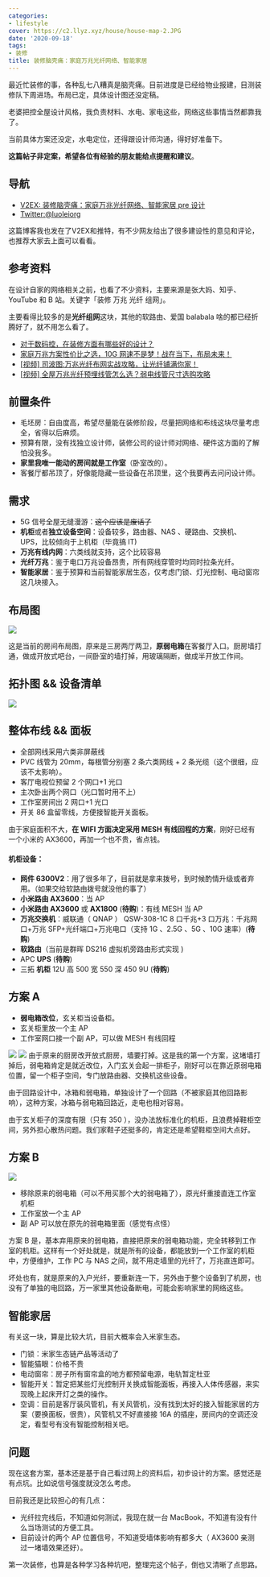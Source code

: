 ```yaml
---
categories:
- lifestyle
cover: https://c2.llyz.xyz/house/house-map-2.JPG
date: '2020-09-18'
tags:
- 装修
title: 装修脑壳痛：家庭万兆光纤网络、智能家居
---
```


最近忙装修的事，各种乱七八糟真是脑壳痛。目前进度是已经给物业报建，目测装修队下周进场。布局已定，具体设计图还没定稿。

老婆把控全屋设计风格，我负责材料、水电、家电这些，网络这些事情当然都靠我了。

当前具体方案还没定，水电定位，还得跟设计师沟通，得好好准备下。

**这篇帖子非定案，希望各位有经验的朋友能给点提醒和建议**。

## **导航**

- [V2EX: 装修脑壳痛：家庭万兆光纤网络、智能家居 pre 设计](https://v2ex.com/t/708146)
- [Twitter:@luoleiorg](https://twitter.com/luoleiorg/status/1306751532675657728)

这篇博客我也发在了V2EX和推特，有不少网友给出了很多建设性的意见和评论，也推荐大家去上面可以看看。

## **参考资料**

在设计自家的网络相关之前，也看了不少资料，主要来源是张大妈、知乎、YouTube 和 B 站。关键字「装修 万兆 光纤 组网」。

主要看得比较多的是**光纤组网**这块，其他的软路由、爱国 balabala 啥的都已经折腾好了，就不用怎么看了。

- [对于数码控，在装修方面有哪些好的设计？](https://www.zhihu.com/question/21170551/answer/17427514)
- [家庭万兆方案性价比之选，10G 网速不是梦！战在当下，布局未来！](https://zhuanlan.zhihu.com/p/104864561)
- [\[视频\] 司波图:万兆光纤布网实战攻略，让光纤铺满你家！](https://www.youtube.com/watch?v=K0kRKmpYd74)
- [\[视频\] 全屋万兆光纤预埋线管怎么选？弱电线管尺寸选购攻略](https://www.youtube.com/watch?v=3MC-BKtssn4)

## **前置条件**

- 毛坯房：自由度高，希望尽量能在装修阶段，尽量把网络和布线这块尽量考虑全，省得以后麻烦。
- 预算有限，没有找独立设计师，装修公司的设计师对网络、硬件这方面的了解怕没我多。
- **家里我唯一能动的房间就是工作室**（卧室改的）。
- 客餐厅都吊顶了，好像能隐藏一些设备在吊顶里，这个我要再去问问设计师。

## **需求**

- 5G 信号全屋无缝漫游：~~这个应该是废话了~~
- **机柜**或者**独立设备空间**：设备较多，路由器、NAS 、硬路由、交换机、UPS，比较倾向于上机柜（毕竟搞 IT)
- **万兆有线内网**：六类线就支持，这个比较容易
- **光纤万兆**：鉴于电口万兆设备昂贵，所有网线穿管时均同时拉条光纤。
- **智能家居**：鉴于预算和当前智能家居生态，仅考虑门锁、灯光控制、电动窗帘这几块接入。

## **布局图**

![](https://c2.llyz.xyz/house/house-map-2.JPG)

这是当前的房间布局图，原来是三房两厅两卫，**原弱电箱**在客餐厅入口。厨房墙打通，做成开放式吧台，一间卧室的墙打掉，用玻璃隔断，做成半开放工作间。

## **拓扑图 && 设备清单**

![](https://c2.llyz.xyz/house/ap-map-4.JPG)

## **整体布线 && 面板**

- 全部网线采用六类非屏蔽线
- PVC 线管为 20mm，每根管分别塞 2 条六类网线 + 2 条光缆（这个很细，应该不太影响）。
- 客厅电视位预留 2 个网口+1 光口
- 主次卧出两个网口（光口暂时用不上）
- 工作室房间出 2 网口+1 光口
- 开关 86 盒留零线，方便接智能开关面板。

由于家庭面积不大，**在 WIFI 方面决定采用 MESH 有线回程的方案**，刚好已经有一个小米的 AX3600，再加一个也不贵，省点钱。

#### **机柜设备：**

- **网件 6300V2**：用了很多年了，目前就是拿来拨号，到时候酌情升级或者弃用。（如果交给软路由拨号就没他的事了）
- **小米路由 AX3600**：当 AP
- **小米路由 AX3600** 或 **AX1800** (**待购**)：有线 MESH 当 AP
- **万兆交换机**：威联通（ QNAP ） QSW-308-1C 8 口千兆+3 口万兆：千兆网口+万兆 SFP+光纤端口+万兆电口（支持 1G 、2.5G 、5G 、10G 速率）(**待购**)
- **软路由**（当前是群晖 DS216 虚拟机旁路由形式实现 )
- APC **UPS** (**待购**)
- 三拓 **机柜** 12U 高 500 宽 550 深 450 9U (**待购**)

## **方案 A**

- **弱电箱改位**，玄关柜当设备柜。
- 玄关柜里放一个主 AP
- 工作室网口接一个副 AP，可以做 MESH 有线回程

![](https://c2.llyz.xyz/house/ap-map-3.JPG) ![](https://c2.llyz.xyz/house/ap-map-1.JPG) 由于原来的厨房改开放式厨房，墙要打掉。这是我的第一个方案，这堵墙打掉后，弱电箱肯定是就近改位，入门玄关会起一排柜子，刚好可以在靠近原弱电箱位置，留一个柜子空间，专门放路由器、交换机这些设备。

由于回路设计中，冰箱和弱电箱，单独设计了一个回路（不被家庭其他回路影响），这种方案，冰箱与弱电箱回路近，走电也相对容易。

由于玄关柜子的深度有限（只有 350 ），没办法放标准化的机柜，且浪费掉鞋柜空间，另外担心散热问题。我们家鞋子还挺多的，肯定还是希望鞋柜空间大点好。

## **方案 B**

![](https://c2.llyz.xyz/house/ap-map-2.JPG)

- 移除原来的弱电箱（可以不用买那个大的弱电箱了），原光纤重接直连工作室机柜
- 工作室放一个主 AP
- 副 AP 可以放在原先的弱电箱里面（感觉有点怪）

方案 B 是，基本弃用原来的弱电箱，直接把原来的弱电箱功能，完全转移到工作室的机柜。这样有一个好处就是，就是所有的设备，都能放到一个工作室的机柜中，方便维护，工作 PC 与 NAS 之间，就不用走墙里的光纤了，万兆直连即可。

坏处也有，就是原来的入户光纤，要重新连一下，另外由于整个设备到了机房，也没有了单独的电回路，万一家里其他设备断电，可能会影响家里的网络这些。

## **智能家居**

有关这一块，算是比较大坑，目前大概率会入米家生态。

- 门锁：米家生态链产品等活动了
- 智能猫眼：价格不贵
- 电动窗帘：房子所有窗帘盒的地方都预留电源，电轨暂定杜亚
- 智能开关：暂定把某些灯光控制开关换成智能面板，再接入人体传感器，来实现晚上起床开灯之类的操作。
- 空调：目前是客厅装风管机，有关风管机，没有找到太好的接入智能家居的方案（要换面板，很贵），风管机又不好直接接 16A 的插座，房间内的空调还没定，看型号有没有智能控制相关吧。

## **问题**

现在这套方案，基本还是基于自己看过网上的资料后，初步设计的方案。感觉还是有点坑。比如说信号强度就没怎么考虑。

目前我还是比较担心的有几点：

- 光纤拉完线后，不知道如何测试，我现在就一台 MacBook，不知道有没有什么当场测试的方便工具。
- 目前设计的两个 AP 位置信号，不知道受墙体影响有都多大（ AX3600 亲测过一堵墙效果还好）。

第一次装修，也算是各种学习各种坑吧，整理完这个帖子，倒也又清晰了点思路。
